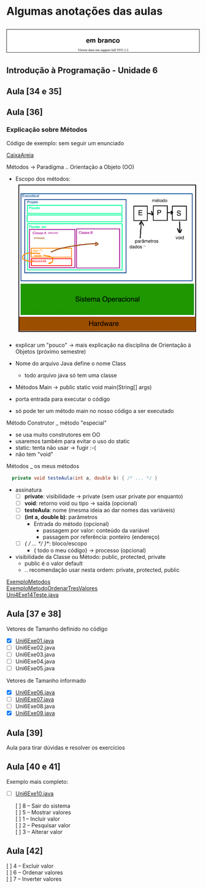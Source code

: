 <!--  FIXME:
### [Aula_34](Unidade6/aula.md#Aula_34 "	09-05-2022	segunda	")	09-05-2022	segunda
### [Aula_35](Unidade6/aula.md#Aula_35 "	11-05-2022	quarta		11-05-2022	quarta
### [Aula_36](Unidade6/aula.md#Aula_36 "	11-05-2022	quarta	")	11-05-2022	quarta
### [Aula_37](Unidade6/aula.md#Aula_37 "	16-05-2022	segunda	")	16-05-2022	segunda
### [Aula_38](Unidade6/aula.md#Aula_38 "	18-05-2022	quarta		18-05-2022	quarta
### [Aula_39](Unidade6/aula.md#Aula_39 "	18-05-2022	quarta	")	18-05-2022	quarta
-->

# Algumas anotações das aulas

## ![Rabiscos](aula.drawio.svg)

## Introdução à Programação - Unidade 6

## Aula [34 e 35]

<!-- TODO: comentar para usar Try/Catch com "moderação"
ver exemplo de código do ue não deve ser feito em: [ExemploTryCatch](ExemploTryCatch.java "ExemploTryCatch")  
Mais explicação ver: [tryCatch](tryCatch.md "tryCatch")  
-->

<!-- FIXME:
Explicar sobre new para alocar espaço para vetores feita por [offset.numbers](fluxogramas/offset.numbers). E esta explicação poderia ser melhor "desenha" usando <https://www.planttext.com> com o exemplo 03 - Data Structures.-->  

## Aula [36]

### Explicação sobre Métodos  

Código de exemplo: sem seguir um enunciado  

[CaixaAreia](src/CaixaAreia.java)  

Métodos -> Paradigma .. Orientação a Objeto (OO)  
- Escopo dos métodos: ![escopo](imgs/escopo.png "escopo")  

- explicar um "pouco" -> mais explicação na disciplina de Orientação à Objetos (próximo semestre)  
- Nome do arquivo Java define o nome Class  
  - todo arquivo java só tem uma classe  
- Métodos Main ->   public static void main(String[] args)  
- porta entrada para executar o código  
- só pode ter um método main no nosso código a ser executado  

Método Construtor _ método "especial"  

- se usa muito construtores em OO  
- usaremos também para evitar o uso do static  
- static: tenta não usar -> fugir :-(  
- não tem "void"  

Métodos _ os meus métodos  

```java
  private void testeAula(int a, double b) { /* ... */ }
```

- assinatura  
  - [ ] **private**: visibilidade -> private (sem usar private por enquanto)  
  - [ ] **void**: retorno void ou tipo -> saída (opcional)  
  - [ ] **testeAula**: nome (mesma ideia ao dar nomes das variáveis)  
  - [ ] **(int a, double b)**: parâmetros  
    - Entrada do método (opcional)  
      - passagem por valor: conteúdo da variável  
      - passagem por referência: ponteiro (endereço)  
  - [ ] **{ /* ... */ }**: bloco/escopo  
    - { todo o meu código} -> processo (opcional)  

- visibilidade da Classe ou Método: public, protected, private  
  - public é o valor default  
  - .. recomendação usar nesta ordem: private, protected, public  

[ExemploMetodos](src/ExemploMetodos.java "ExemploMetodos")  
[ExemploMetodoOrdenarTresValores](src/ExemploMetodoOrdenarTresValores.java "ExemploMetodoOrdenarTresValores")  
[Uni4Exe14Teste.java](src/Uni4Exe14Teste.java "Uni4Exe14Teste.java")  

## Aula [37 e 38]

Vetores de Tamanho definido no código  

- [x] [Uni6Exe01.java](src/Uni6Exe01.java "Uni6Exe01.java")  <!-- prof. completo -->  
- [ ] Uni6Exe02.java  
- [ ] Uni6Exe03.java  
- [ ] Uni6Exe04.java  
- [ ] Uni6Exe05.java  

Vetores de Tamanho informado  

- [x] [Uni6Exe06.java](src/Uni6Exe06.java "Uni6Exe06.java")  <!-- prof. completo -->  
- [ ] [Uni6Exe07.java](src/Uni6Exe07.java "Uni6Exe07.java")  <!-- prof. completo -->  
- [ ] Uni6Exe08.java  
- [x] [Uni6Exe09.java](src/Uni6Exe09.java "Uni6Exe09.java")  <!-- prof. completo -->  

## Aula [39]

Aula para tirar dúvidas e resolver os exercícios  

## Aula [40 e 41]

Exemplo mais completo:  

- [ ] [Uni6Exe10.java](src/Uni6Exe10.java "Uni6Exe10.java")  <!-- prof. completo -->  

  [ ] 8 – Sair do sistema  
  [ ] 5 – Mostrar valores  
  [ ] 1 – Incluir valor  
  [ ] 2 – Pesquisar valor  
  [ ] 3 – Alterar valor  

## Aula [42]

  [ ] 4 – Excluir valor  
  [ ] 6 – Ordenar valores  
  [ ] 7 – Inverter valores  
